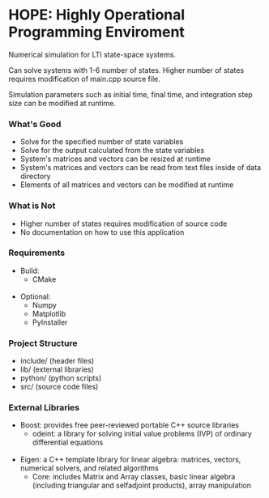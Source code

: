 # HOPE: Highly Operational Programming Enviroment

Numerical simulation for LTI state-space systems.

Can solve systems with 1-6 number of states. Higher number of states requires modification of main.cpp source file. 

Simulation parameters such as initial time, final time, and integration step size can be modified at runtime.

### What's Good
- Solve for the specified number of state variables
- Solve for the output calculated from the state variables
- System's matrices and vectors can be resized at runtime
- System's matrices and vectors can be read from text files inside of data directory
- Elements of all matrices and vectors can be modified at runtime

### What is Not
- Higher number of states requires modification of source code
- No documentation on how to use this application

### Requirements
- Build:
  - CMake
<br/><br/>
- Optional:
  - Numpy
  - Matplotlib
  - PyInstaller

### Project Structure
- include/  (header files)
- lib/      (external libraries)
- python/   (python scripts)
- src/      (source code files)

### External Libraries
- Boost: provides free peer-reviewed portable C++ source libraries
  - odeint: a library for solving initial value problems (IVP) of ordinary differential equations
<br/><br/>
- Eigen: a C++ template library for linear algebra: matrices, vectors, numerical solvers, and related algorithms
  - Core: includes Matrix and Array classes, basic linear algebra (including triangular and selfadjoint products), array manipulation
